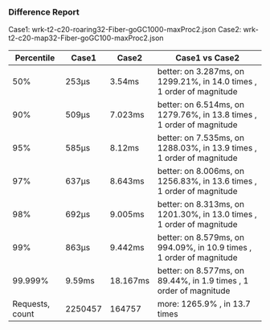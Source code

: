 ### Difference Report
Case1: wrk-t2-c20-roaring32-Fiber-goGC1000-maxProc2.json
Case2: wrk-t2-c20-map32-Fiber-goGC100-maxProc2.json

|Percentile|Case1|Case2|Case1 vs Case2|
|---|---|---|---|
|50%|253µs|3.54ms|better: on 3.287ms, on 1299.21%, in 14.0 times , 1 order of magnitude|
|90%|509µs|7.023ms|better: on 6.514ms, on 1279.76%, in 13.8 times , 1 order of magnitude|
|95%|585µs|8.12ms|better: on 7.535ms, on 1288.03%, in 13.9 times , 1 order of magnitude|
|97%|637µs|8.643ms|better: on 8.006ms, on 1256.83%, in 13.6 times , 1 order of magnitude|
|98%|692µs|9.005ms|better: on 8.313ms, on 1201.30%, in 13.0 times , 1 order of magnitude|
|99%|863µs|9.442ms|better: on 8.579ms, on 994.09%, in 10.9 times , 1 order of magnitude|
|99.999%|9.59ms|18.167ms|better: on 8.577ms, on 89.44%, in 1.9 times , 1 order of magnitude|
|Requests, count|2250457|164757|more: 1265.9% , in 13.7 times |
